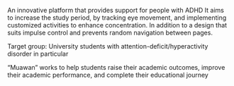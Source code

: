 An innovative platform that provides support for people with ADHD
 It aims to increase the study period, by tracking eye movement, and implementing customized activities to enhance concentration.
In addition to a design that suits impulse control and prevents random navigation between pages.

Target group:
University students with attention-deficit/hyperactivity disorder in particular

“Muawan” works to help students raise their academic outcomes, improve their academic performance, and complete their educational journey
